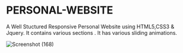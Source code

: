 # PERSONAL-WEBSITE
A Well Stuctured Responsive Personal Website using HTML5,CSS3 &amp; Jquery. It contains various sections . It has various sliding animations.

![Screenshot (168)](https://user-images.githubusercontent.com/77768153/120223212-e20ab900-c25e-11eb-85df-ba07623d0e44.png)
